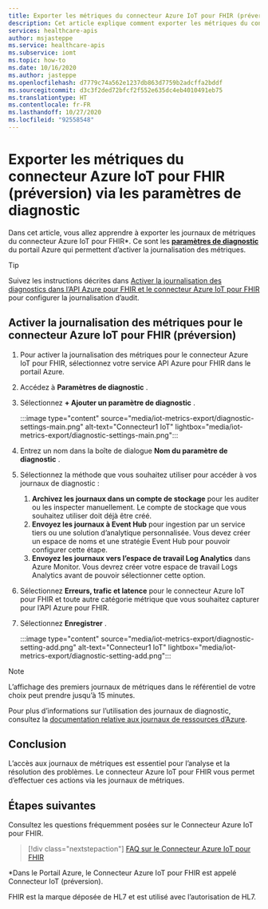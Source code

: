 ```yaml
---
title: Exporter les métriques du connecteur Azure IoT pour FHIR (préversion) via les paramètres de diagnostic
description: Cet article explique comment exporter les métriques du connecteur Azure IoT pour FHIR (préversion) via les paramètres de diagnostic.
services: healthcare-apis
author: msjasteppe
ms.service: healthcare-apis
ms.subservice: iomt
ms.topic: how-to
ms.date: 10/16/2020
ms.author: jasteppe
ms.openlocfilehash: d7779c74a562e1237db863d7759b2adcffa2bddf
ms.sourcegitcommit: d3c3f2ded72bfcf2f552e635dc4eb4010491eb75
ms.translationtype: HT
ms.contentlocale: fr-FR
ms.lasthandoff: 10/27/2020
ms.locfileid: "92558548"
---
```

# <a name="export-azure-iot-connector-for-fhir-preview-metrics-through-diagnostic-settings"></a>Exporter les métriques du connecteur Azure IoT pour FHIR (préversion) via les paramètres de diagnostic

Dans cet article, vous allez apprendre à exporter les journaux de métriques du connecteur Azure IoT pour FHIR*. Ce sont les [**paramètres de diagnostic**](https://docs.microsoft.com/azure/azure-monitor/platform/diagnostic-settings) du portail Azure qui permettent d’activer la journalisation des métriques. 

> [!TIP]
> Suivez les instructions décrites dans [Activer la journalisation des diagnostics dans l’API Azure pour FHIR et le connecteur Azure IoT pour FHIR](enable-diagnostic-logging.md#enable-diagnostic-logging-in-azure-api-for-fhir) pour configurer la journalisation d’audit.

## <a name="enable-metric-logging-for-the-azure-iot-connector-for-fhir-preview"></a>Activer la journalisation des métriques pour le connecteur Azure IoT pour FHIR (préversion)
1. Pour activer la journalisation des métriques pour le connecteur Azure IoT pour FHIR, sélectionnez votre service API Azure pour FHIR dans le portail Azure. 

2. Accédez à **Paramètres de diagnostic** . 

3. Sélectionnez **+ Ajouter un paramètre de diagnostic** .

   :::image type="content" source="media/iot-metrics-export/diagnostic-settings-main.png" alt-text="Connecteur1 IoT" lightbox="media/iot-metrics-export/diagnostic-settings-main.png"::: 

4. Entrez un nom dans la boîte de dialogue **Nom du paramètre de diagnostic** .

5. Sélectionnez la méthode que vous souhaitez utiliser pour accéder à vos journaux de diagnostic :

    1. **Archivez les journaux dans un compte de stockage** pour les auditer ou les inspecter manuellement. Le compte de stockage que vous souhaitez utiliser doit déjà être créé.
    2. **Envoyez les journaux à Event Hub** pour ingestion par un service tiers ou une solution d’analytique personnalisée. Vous devez créer un espace de noms et une stratégie Event Hub pour pouvoir configurer cette étape.
    3. **Envoyez les journaux vers l’espace de travail Log Analytics** dans Azure Monitor. Vous devrez créer votre espace de travail Logs Analytics avant de pouvoir sélectionner cette option.

6. Sélectionnez **Erreurs, trafic et latence** pour le connecteur Azure IoT pour FHIR et toute autre catégorie métrique que vous souhaitez capturer pour l’API Azure pour FHIR.

7. Sélectionnez **Enregistrer** .

   :::image type="content" source="media/iot-metrics-export/diagnostic-setting-add.png" alt-text="Connecteur1 IoT" lightbox="media/iot-metrics-export/diagnostic-setting-add.png":::

> [!Note] 
> L’affichage des premiers journaux de métriques dans le référentiel de votre choix peut prendre jusqu’à 15 minutes.  
 
Pour plus d’informations sur l’utilisation des journaux de diagnostic, consultez la [documentation relative aux journaux de ressources d’Azure](https://docs.microsoft.com/azure/azure-monitor/platform/resource-logs-overview).

## <a name="conclusion"></a>Conclusion 
L’accès aux journaux de métriques est essentiel pour l’analyse et la résolution des problèmes.  Le connecteur Azure IoT pour FHIR vous permet d’effectuer ces actions via les journaux de métriques. 

## <a name="next-steps"></a>Étapes suivantes

Consultez les questions fréquemment posées sur le Connecteur Azure IoT pour FHIR.

>[!div class="nextstepaction"]
>[FAQ sur le Connecteur Azure IoT pour FHIR](fhir-faq.md)

*Dans le Portail Azure, le Connecteur Azure IoT pour FHIR est appelé Connecteur IoT (préversion).

FHIR est la marque déposée de HL7 et est utilisé avec l’autorisation de HL7.
